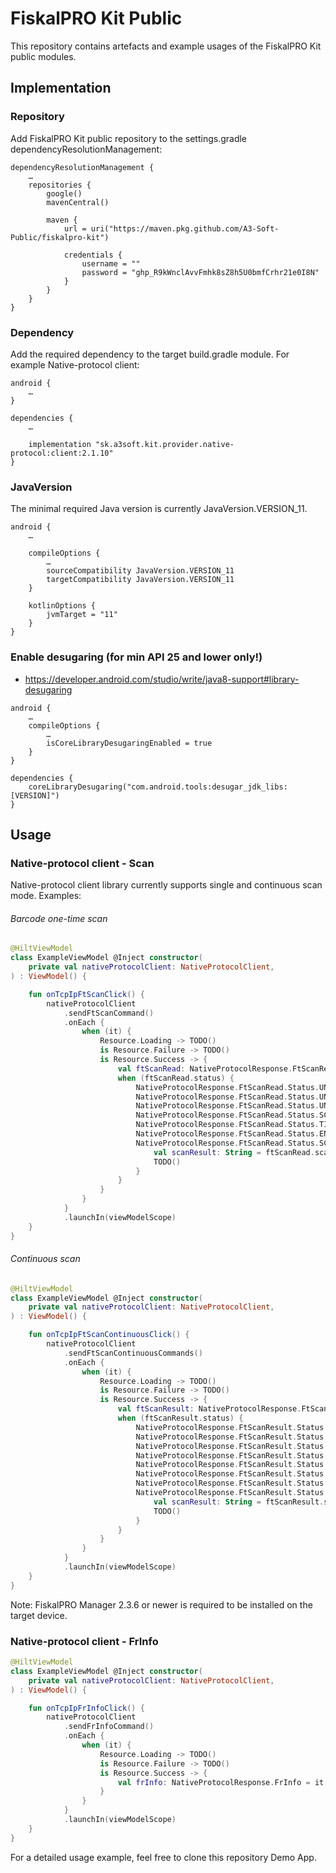 # FiskalPRO Kit Public

This repository contains artefacts and example usages of the FiskalPRO Kit public modules.

## Implementation

### Repository

Add FiskalPRO Kit public repository to the settings.gradle dependencyResolutionManagement:

```
dependencyResolutionManagement {
    …
    repositories {
        google()
        mavenCentral()

        maven {
            url = uri("https://maven.pkg.github.com/A3-Soft-Public/fiskalpro-kit")

            credentials {
                username = ""
                password = "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"
            }
        }
    }
}
```

### Dependency

Add the required dependency to the target build.gradle module. For example Native-protocol client:

```
android {
    …
}

dependencies {
    …

    implementation "sk.a3soft.kit.provider.native-protocol:client:2.1.10"
}
```

### JavaVersion

The minimal required Java version is currently JavaVersion.VERSION_11.

```
android {
    …

    compileOptions {
        …
        sourceCompatibility JavaVersion.VERSION_11
        targetCompatibility JavaVersion.VERSION_11
    }

    kotlinOptions {
        jvmTarget = "11"
    }
}

```


### Enable desugaring (for min API 25 and lower only!)

* https://developer.android.com/studio/write/java8-support#library-desugaring

```
android {
    …
    compileOptions {
        …
        isCoreLibraryDesugaringEnabled = true
    }
}

dependencies {
    coreLibraryDesugaring("com.android.tools:desugar_jdk_libs:[VERSION]")
}
```

## Usage

### Native-protocol client - Scan 

Native-protocol client library currently supports single and continuous scan mode. Examples:

###### Barcode one-time scan

```kotlin
@HiltViewModel
class ExampleViewModel @Inject constructor(
    private val nativeProtocolClient: NativeProtocolClient,
) : ViewModel() {

    fun onTcpIpFtScanClick() {
        nativeProtocolClient
            .sendFtScanCommand()
            .onEach {
                when (it) {
                    Resource.Loading -> TODO()
                    is Resource.Failure -> TODO()
                    is Resource.Success -> {
                        val ftScanRead: NativeProtocolResponse.FtScanRead = it.data
                        when (ftScanRead.status) {
                            NativeProtocolResponse.FtScanRead.Status.UNKNOWN -> TODO()
                            NativeProtocolResponse.FtScanRead.Status.UNSUPPORTED_MODE -> TODO()
                            NativeProtocolResponse.FtScanRead.Status.UNSUPPORTED_CAMERA -> TODO()
                            NativeProtocolResponse.FtScanRead.Status.SCAN_ERROR -> TODO()
                            NativeProtocolResponse.FtScanRead.Status.TIMEOUT -> TODO()
                            NativeProtocolResponse.FtScanRead.Status.ENDED_BY_USER -> TODO()
                            NativeProtocolResponse.FtScanRead.Status.SCANNED -> {
                                val scanResult: String = ftScanRead.scanResult
                                TODO()
                            }
                        }
                    }
                }
            }
            .launchIn(viewModelScope)
    }
}
```

###### Continuous scan

```kotlin
@HiltViewModel
class ExampleViewModel @Inject constructor(
    private val nativeProtocolClient: NativeProtocolClient,
) : ViewModel() {

    fun onTcpIpFtScanContinuousClick() {
        nativeProtocolClient
            .sendFtScanContinuousCommands()
            .onEach {
                when (it) {
                    Resource.Loading -> TODO()
                    is Resource.Failure -> TODO()
                    is Resource.Success -> {
                        val ftScanResult: NativeProtocolResponse.FtScanResult = it.data
                        when (ftScanResult.status) {
                            NativeProtocolResponse.FtScanResult.Status.UNKNOWN -> TODO()
                            NativeProtocolResponse.FtScanResult.Status.UNSUPPORTED_CAMERA -> TODO()
                            NativeProtocolResponse.FtScanResult.Status.SCAN_ERROR -> TODO()
                            NativeProtocolResponse.FtScanResult.Status.TIMEOUT -> TODO()
                            NativeProtocolResponse.FtScanResult.Status.ENDED_BY_USER -> TODO()
                            NativeProtocolResponse.FtScanResult.Status.SCANNER_NOT_OPENED -> TODO()
                            NativeProtocolResponse.FtScanResult.Status.NEW_DATA_NOT_AVAILABLE -> TODO()
                            NativeProtocolResponse.FtScanResult.Status.SCANNED -> {
                                val scanResult: String = ftScanResult.scanResult
                                TODO()
                            }
                        }
                    }
                }
            }
            .launchIn(viewModelScope)
    }
}
```

Note: FiskalPRO Manager 2.3.6 or newer is required to be installed on the target device.

### Native-protocol client - FrInfo

```kotlin
@HiltViewModel
class ExampleViewModel @Inject constructor(
    private val nativeProtocolClient: NativeProtocolClient,
) : ViewModel() {

    fun onTcpIpFrInfoClick() {
        nativeProtocolClient
            .sendFrInfoCommand()
            .onEach {
                when (it) {
                    Resource.Loading -> TODO()
                    is Resource.Failure -> TODO()
                    is Resource.Success -> {
                        val frInfo: NativeProtocolResponse.FrInfo = it.data
                    }
                }
            }
            .launchIn(viewModelScope)
    }
}
```

For a detailed usage example, feel free to clone this repository Demo App.
